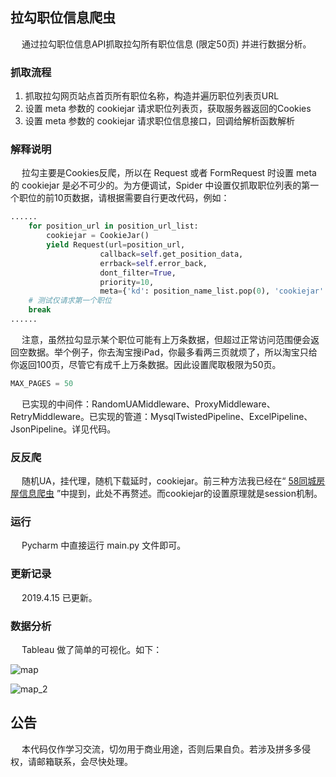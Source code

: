 ## 拉勾职位信息爬虫
&emsp; 通过拉勾职位信息API抓取拉勾所有职位信息 (限定50页) 并进行数据分析。

### 抓取流程
1. 抓取拉勾网页站点首页所有职位名称，构造并遍历职位列表页URL
2. 设置 meta 参数的 cookiejar 请求职位列表页，获取服务器返回的Cookies
3. 设置 meta 参数的 cookiejar 请求职位信息接口，回调给解析函数解析

### 解释说明
&emsp; 拉勾主要是Cookies反爬，所以在 Request 或者 FormRequest 时设置 meta 的 cookiejar 是必不可少的。为方便调试，Spider 中设置仅抓取职位列表的第一个职位的前10页数据，请根据需要自行更改代码，例如：
```Python
......
    for position_url in position_url_list:
        cookiejar = CookieJar()
        yield Request(url=position_url,
                    callback=self.get_position_data,
                    errback=self.error_back,
                    dont_filter=True,
                    priority=10,
                    meta={'kd': position_name_list.pop(0), 'cookiejar': cookiejar})
    # 测试仅请求第一个职位
    break
......
```
&emsp; 注意，虽然拉勾显示某个职位可能有上万条数据，但超过正常访问范围便会返回空数据。举个例子，你去淘宝搜iPad，你最多看两三页就烦了，所以淘宝只给你返回100页，尽管它有成千上万条数据。因此设置爬取极限为50页。
```Python
MAX_PAGES = 50
```
&emsp; 已实现的中间件：RandomUAMiddleware、ProxyMiddleware、RetryMiddleware。已实现的管道：MysqlTwistedPipeline、ExcelPipeline、JsonPipeline。详见代码。

### 反反爬
&emsp; 随机UA，挂代理，随机下载延时，cookiejar。前三种方法我已经在“ [58同城房屋信息爬虫](https://github.com/Northxw/City58) ”中提到，此处不再赘述。而cookiejar的设置原理就是session机制。

### 运行
&emsp; Pycharm 中直接运行 main.py 文件即可。

### 更新记录
&emsp; 2019.4.15 已更新。

### 数据分析
&emsp; Tableau 做了简单的可视化。如下：

![map](https://github.com/Northxw/Lagou/blob/master/Lagou/utils/other/map.png)

![map_2](https://github.com/Northxw/Lagou/blob/master/Lagou/utils/other/salary.png)

## 公告
&emsp; 本代码仅作学习交流，切勿用于商业用途，否则后果自负。若涉及拼多多侵权，请邮箱联系，会尽快处理。
